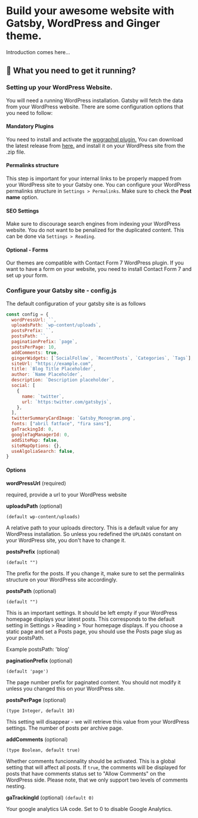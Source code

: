 # Build your awesome website with Gatsby, WordPress and Ginger theme.

Introduction comes here...

## 🚀 What you need to get it running?

### Setting up your WordPress Website.

You will need a running WordPress installation. Gatsby will fetch the data from your WordPress website. There are some configuration options that you need to follow:

#### Mandatory Plugins

You need to install and activate the [wpgraphql plugin.](https:www.wpgraphql.com/) You can download the latest release from [here.](https:github.com/wp-graphql/wp-graphql/releases) and install it on your WordPress site from the .zip file.

#### Permalinks structure

This step is important for your internal links to be properly mapped from your WordPress site to your Gatsby one.
You can configure your WordPress permalinks structure in `Settings > Permalinks`. Make sure to check the **Post name** option.

#### SEO Settings

Make sure to discourage search engines from indexing your WordPress website. You do not want to be penalized for the duplicated content. This can be done via `Settings > Reading`.

#### Optional - Forms

Our themes are compatible with Contact Form 7 WordPress plugin. If you want to have a form on your website, you need to install Contact Form 7 and set up your form.

### Configure your Gatsby site - config.js

The default configuration of your gatsby site is as follows

```javascript
const config = {
  wordPressUrl: ``,
  uploadsPath: `wp-content/uploads`,
  postsPrefix: ``,
  postsPath: ``,
  paginationPrefix: `page`,
  postsPerPage: 10,
  addComments: true,
  gingerWidgets: [`SocialFollow`, `RecentPosts`, `Categories`, `Tags`],
  siteUrl: "https://example.com",
  title: `Blog Title Placeholder`,
  author: `Name Placeholder`,
  description: `Description placeholder`,
  social: [
    {
      name: `twitter`,
      url: `https:twitter.com/gatsbyjs`,
    },
  ],
  twitterSummaryCardImage: `Gatsby_Monogram.png`,
  fonts: ["abril fatface", "fira sans"],
  gaTrackingId: 0,
  googleTagManagerId: 0,
  addSiteMap: false,
  siteMapOptions: {},
  useAlgoliaSearch: false,
}
```

#### Options

**wordPressUrl** (required)

required, provide a url to your WordPress website

**uploadsPath** (optional)

`(default wp-content/uploads)`

A relative path to your uploads directory. This is a default value for any WordPress installation. So unless you redefined the `UPLOADS` constant on your WordPress site, you don't have to change it.

**postsPrefix** (optional)

`(default "")`

The prefix for the posts. If you change it, make sure to set the permalinks structure on your WordPress site accordingly.

**postsPath** (optional)

`(default "")`

This is an important settings. It should be left empty if your WordPress homepage displays your latest posts. This corresponds to the default setting in Settings > Reading > Your homepage displays.
If you choose a static page and set a Posts page, you should use the Posts page slug as your postsPath.

Example postsPath: 'blog'

**paginationPrefix** (optional)

`(default 'page')`

The page number prefix for paginated content.
You should not modify it unless you changed this on your WordPress site.

**postsPerPage** (optional)

`(type Integer, default 10)`

This setting will disappear - we will retrieve this value from your WordPress settings.
The number of posts per archive page.

**addComments** (optional)

`(type Boolean, default true)`

Whether comments funcionnality should be activated. This is a global setting that will affect all posts. If `true`, the comments will be displayed for posts that have comments status set to "Allow Comments" on the WordPress side.
Please note, that we only support two levels of comments nesting.

**gaTrackingId** (optional)
`(default 0)`

Your google analytics UA code. Set to 0 to disable Google Analytics.
